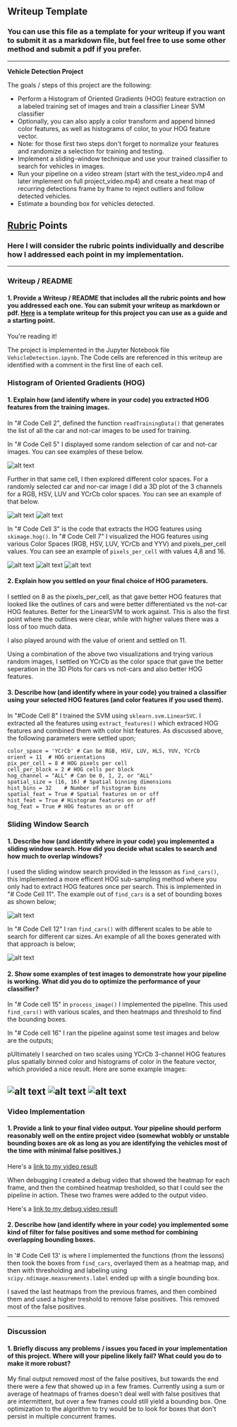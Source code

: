 ## Writeup Template
### You can use this file as a template for your writeup if you want to submit it as a markdown file, but feel free to use some other method and submit a pdf if you prefer.

---

**Vehicle Detection Project**

The goals / steps of this project are the following:

* Perform a Histogram of Oriented Gradients (HOG) feature extraction on a labeled training set of images and train a classifier Linear SVM classifier
* Optionally, you can also apply a color transform and append binned color features, as well as histograms of color, to your HOG feature vector.
* Note: for those first two steps don't forget to normalize your features and randomize a selection for training and testing.
* Implement a sliding-window technique and use your trained classifier to search for vehicles in images.
* Run your pipeline on a video stream (start with the test_video.mp4 and later implement on full project_video.mp4) and create a heat map of recurring detections frame by frame to reject outliers and follow detected vehicles.
* Estimate a bounding box for vehicles detected.

[//]: # (Image References)
[train_ex]: ./examples/training_ex.png
[color_car]: ./examples/color_car.png
[color_notcar]: ./examples/color_notcar.png
[find_cars]: ./examples/find_cars.png
[scale]: ./examples/scale.png
[hog4]: ./examples/hog4.png
[hog8]: ./examples/hog8.png
[hog16]: ./examples/hog16.png
[pipe1]: ./examples/pipe1.png
[pipe2]: ./examples/pipe2.png
[pipe3]: ./examples/pipe3.png
[image5]: ./examples/bboxes_and_heat.png
[image6]: ./examples/labels_map.png
[image7]: ./examples/output_bboxes.png
[video1]: ./project_video.mp4

## [Rubric](https://review.udacity.com/#!/rubrics/513/view) Points
### Here I will consider the rubric points individually and describe how I addressed each point in my implementation.  

---
### Writeup / README

#### 1. Provide a Writeup / README that includes all the rubric points and how you addressed each one.  You can submit your writeup as markdown or pdf.  [Here](https://github.com/udacity/CarND-Vehicle-Detection/blob/master/writeup_template.md) is a template writeup for this project you can use as a guide and a starting point.  

You're reading it!

The project is implemented in the Jupyter Notebook file `VehicleDetection.ipynb`. The Code cells are referenced in this writeup are identified with a comment in the first line of each cell.


### Histogram of Oriented Gradients (HOG)

#### 1. Explain how (and identify where in your code) you extracted HOG features from the training images.

In "# Code Cell 2", defined the function `readTrainingData()` that generates the list of all the car and not-car images to be used for training.

In "# Code Cell 5" I displayed some random selection of car and not-car images.
You can see examples of these below.


![alt text][train_ex]

Further in that same cell, I then explored different color spaces. For a randomly selected car and nor-car image I did a 3D plot of the 3 channels for a RGB, HSV, LUV and YCrCb color spaces. You can see an example of that below.

![alt text][color_car]
![alt text][color_notcar]

In "# Code Cell 3" is the code that extracts the HOG features using `skimage.hog()`. In "# Code Cell 7" I visualized the HOG features using various Color Spaces (RGB, HSV, LUV, YCrCb and YYV) and pixels_per_cell values.
You can see an example of `pixels_per_cell` with values 4,8 and 16.

![alt text][hog4]
![alt text][hog8]
![alt text][hog16]


#### 2. Explain how you settled on your final choice of HOG parameters.

I settled on 8 as the pixels_per_cell, as that gave better HOG features that looked like the outlines of cars and were better differentiated vs the not-car HOG features. Better for the LinearSVM to work against. This is also the first point where the outlines were clear, while with higher values there was a loss of too much data.

I also played around with the value of orient and settled on 11.

Using a combination of the above two visualizations and trying various random images, I settled on YCrCb as the color space that gave the better seperation in the 3D Plots for cars vs not-cars and also better HOG features.

#### 3. Describe how (and identify where in your code) you trained a classifier using your selected HOG features (and color features if you used them).

In "#Code Cell 8" I trained the SVM using `sklearn.svm.LinearSVC`. I extracted all the features using `extract_features()` which extraced HOG features and combined them with color hist features. As discussed above, the following parameters were settled upon;

```
color_space = 'YCrCb' # Can be RGB, HSV, LUV, HLS, YUV, YCrCb
orient = 11  # HOG orientations
pix_per_cell = 8 # HOG pixels per cell
cell_per_block = 2 # HOG cells per block
hog_channel = "ALL" # Can be 0, 1, 2, or "ALL"
spatial_size = (16, 16) # Spatial binning dimensions
hist_bins = 32    # Number of histogram bins
spatial_feat = True # Spatial features on or off
hist_feat = True # Histogram features on or off
hog_feat = True # HOG features on or off
```

### Sliding Window Search

#### 1. Describe how (and identify where in your code) you implemented a sliding window search.  How did you decide what scales to search and how much to overlap windows?

I used the sliding window search provided in the lessson as `find_cars()`, this implemented a more efficent HOG sub-sampling method where you only had to extract HOG features once per search. This is implemented in "# Code Cell 11". The example out of `find_cars` is a set of bounding boxes as shown below;

![alt text][find_cars]

In "# Code Cell 12" I ran `find_cars()` with different scales to be able to search for different car sizes. An example of all the boxes generated with that approach is below;

![alt text][scale]

#### 2. Show some examples of test images to demonstrate how your pipeline is working.  What did you do to optimize the performance of your classifier?

In "# Code cell 15" in `process_image()` I implemented the pipeline. This used `find_cars()` with various scales, and then heatmaps and threshold to find the bounding boxes.

In "# Code cell 16" I ran the pipeline against some test images and below are the outputs;

pUltimately I searched on two scales using YCrCb 3-channel HOG features plus spatially binned color and histograms of color in the feature vector, which provided a nice result.  Here are some example images:

![alt text][pipe1]
![alt text][pipe2]
![alt text][pipe3]
---

### Video Implementation

#### 1. Provide a link to your final video output.  Your pipeline should perform reasonably well on the entire project video (somewhat wobbly or unstable bounding boxes are ok as long as you are identifying the vehicles most of the time with minimal false positives.)

Here's a [link to my video result](./test_videos_output/project_video.mp4)

When debugging I created a debug video that showed the heatmap for each frame, and then the combined heatmap tresholded, so that I could see the pipeline in action. These two frames were added to the output video.

Here's a [link to my debug video result](./test_videos_output/project_video_debug.mp4)


#### 2. Describe how (and identify where in your code) you implemented some kind of filter for false positives and some method for combining overlapping bounding boxes.

In '# Code Cell 13' is where I implemented the functions (from the lessons) then took the boxes from `find_cars`, overlayed them as a heatmap map, and then with thresholding and labeling using `scipy.ndimage.measurements.label` ended up with a single bounding box.

I saved the last heatmaps from the previous frames, and then combined them and used a higher treshold to remove false positives. This removed most of the false positives.


---

### Discussion

#### 1. Briefly discuss any problems / issues you faced in your implementation of this project.  Where will your pipeline likely fail?  What could you do to make it more robust?

My final output removed most of the false positives, but towards the end there were a few that showed up in a few frames. Currently using a sum or average of heatmaps of frames doesn't deal well with false positives that are intermittent, but over a few frames could still yield a bounding box. One optimization to the algorithm to try would be to look for boxes that don't persist in multiple concurrent frames.
